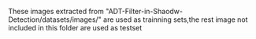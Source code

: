 These images extracted from "ADT-Filter-in-Shaodw-Detection/datasets/images/" are used as trainning sets,the rest image not included in this folder are used as testset
